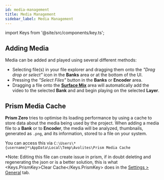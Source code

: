 ```yaml
---
id: media-management
title: Media Management
sidebar_label: Media Management
---
```


import Keys from '@site/src/components/key.ts';

## Adding Media

Media can be added and played using several different methods:

<!--
- Selecting file(s) in your file explorer and dragging them onto the *"Drag drop or select"* icon in the **Bank** area or at the bottom of the UI.
- Pressing the *"Select Files"* button in the **Banks** or **Encoder** area.
- Dragging a file onto the **Media Player** will automatically add the video to the Bank and begin playing.
-->


- Selecting file(s) in your file explorer and dragging them onto the *"Drag drop or select"* icon in the **Banks** area or at the bottom of the UI.
- Pressing the *"Select Files"* button in the **Banks** or **Encoder** area.
- Dragging a file onto the [**Surface Mix**](../play/layers#surface-mix) area will automatically add the video to the selected **Bank** and and begin playing on the selected **Layer**.


<!--
- Selecting file(s) in your file explorer and dragging them onto the *"Drag drop or select"* icon in the **Banks** area or at the bottom of the UI.
- Pressing the *"Select Files"* button in the **Banks** or **Encoder** area.
- Dragging a file onto the [**Surface Mix**](../play/layers#surface-mix) area will automatically add the video to the selected **Bank** and and begin playing on the selected **Layer**.
-->

## Prism Media Cache

**Prism Zero** tries to optimise its loading performance by using a cache to store data about the media being used by the project. When adding a media file to a **Bank** or to **Encoder**, the media will be analyzed, thumbnails, generated as `.png`, and its information, stored to a file on your system. 

You can access this via `C:\Users\*{username}*\AppData\Local\Temp\Avolites\Prism Media Cache`

*Note: Editing this file can create issue in prism, if in doubt deleting and regenerating the json or is a better solution, this is what <Keys.PrismKey>Clear Cache</Keys.PrismKey> does in the [Settings > General](../settings/settings-general#cache) tab.
